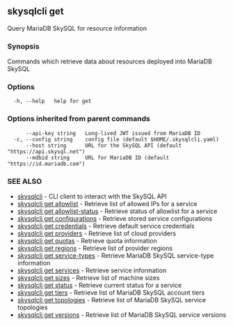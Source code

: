 ## skysqlcli get

Query MariaDB SkySQL for resource information

### Synopsis

Commands which retrieve data about resources deployed into MariaDB SkySQL

### Options

```
  -h, --help   help for get
```

### Options inherited from parent commands

```
      --api-key string   Long-lived JWT issued from MariaDB ID
  -c, --config string    config file (default $HOME/.skysqlcli.yaml)
      --host string      URL for the SkySQL API (default "https://api.skysql.net")
      --mdbid string     URL for MariaDB ID (default "https://id.mariadb.com")
```

### SEE ALSO

* [skysqlcli](skysqlcli.md)	 - CLI client to interact with the SkySQL API
* [skysqlcli get allowlist](skysqlcli_get_allowlist.md)	 - Retrieve list of allowed IPs for a service
* [skysqlcli get allowlist-status](skysqlcli_get_allowlist-status.md)	 - Retrieve status of allowlist for a service
* [skysqlcli get configurations](skysqlcli_get_configurations.md)	 - Retrieve stored service configurations
* [skysqlcli get credentials](skysqlcli_get_credentials.md)	 - Retrieve default service credentials
* [skysqlcli get providers](skysqlcli_get_providers.md)	 - Retrieve list of cloud providers
* [skysqlcli get quotas](skysqlcli_get_quotas.md)	 - Retrieve quota information
* [skysqlcli get regions](skysqlcli_get_regions.md)	 - Retrieve list of provider regions
* [skysqlcli get service-types](skysqlcli_get_service-types.md)	 - Retrieve MariaDB SkySQL service-type information
* [skysqlcli get services](skysqlcli_get_services.md)	 - Retrieve service information
* [skysqlcli get sizes](skysqlcli_get_sizes.md)	 - Retrieve list of machine sizes
* [skysqlcli get status](skysqlcli_get_status.md)	 - Retrieve current status for a service
* [skysqlcli get tiers](skysqlcli_get_tiers.md)	 - Retrieve list of MariaDB SkySQL account tiers
* [skysqlcli get topologies](skysqlcli_get_topologies.md)	 - Retrieve list of MariaDB SkySQL service topologies
* [skysqlcli get versions](skysqlcli_get_versions.md)	 - Retrieve list of MariaDB SkySQL service versions

